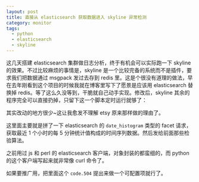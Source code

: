 ```yaml
---
layout: post
title: 直接从 elasticsearch 获取数据进入 skyline 异常检测
category: monitor
tags:
  - python
  - elasticsearch
  - skyline
---
```


这几天搭建 elasticsearch 集群做日志分析，终于有机会可以实际跑一下 skyline 的效果。不过比较麻烦的事情是，skyline 是一个比较完备的系统而不是插件，要求我们把数据通过 msgpack 发过去存到 redis 里。这是个很没有道理的做法，早在去年刚看到这个项目的时候我就在博客里写下了愿景是应该用 elasticsearch 替换掉 redis。等了这么久没等到，干脆就自己动手实现。修改后，skyline 其余的程序完全可以直接扔掉，只留下这一个脚本定时运行就够了：

<script src="https://gist.github.com/chenryn/309bed093f6a7084c855.js"></script>

其实改动的地方很少~这让我愈发不理解 etsy 原来那样做的理由了。

这里面主要就是拼了一下 elasticsearch 的 `date_histogram` 类型的 facet 请求，获取最近 1 个小时的每 5 分钟统计值构成的时间序列数据。然后发给前面那些检验算法。

之前用过 js 和 perl 的 elasticsearch 客户端，对象封装的都蛮细的，而 python 的这个客户端写起来就非常像 curl 命令了。

如果要推广用，把里面这个 `code.504` 提出来做一个可配置项就行了。

